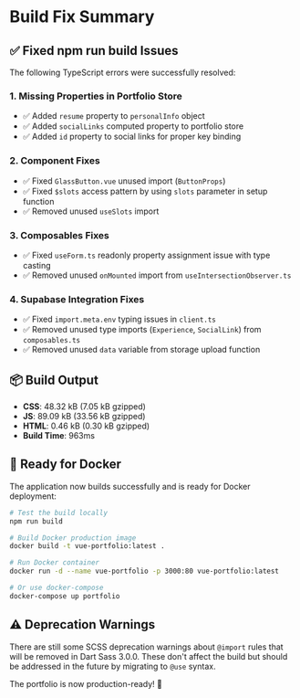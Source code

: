 # Build Fix Summary

## ✅ Fixed npm run build Issues

The following TypeScript errors were successfully resolved:

### 1. **Missing Properties in Portfolio Store**
- ✅ Added `resume` property to `personalInfo` object
- ✅ Added `socialLinks` computed property to portfolio store
- ✅ Added `id` property to social links for proper key binding

### 2. **Component Fixes**
- ✅ Fixed `GlassButton.vue` unused import (`ButtonProps`)
- ✅ Fixed `$slots` access pattern by using `slots` parameter in setup function
- ✅ Removed unused `useSlots` import

### 3. **Composables Fixes**
- ✅ Fixed `useForm.ts` readonly property assignment issue with type casting
- ✅ Removed unused `onMounted` import from `useIntersectionObserver.ts`

### 4. **Supabase Integration Fixes**
- ✅ Fixed `import.meta.env` typing issues in `client.ts`
- ✅ Removed unused type imports (`Experience`, `SocialLink`) from `composables.ts`
- ✅ Removed unused `data` variable from storage upload function

## 📦 Build Output
- **CSS**: 48.32 kB (7.05 kB gzipped)
- **JS**: 89.09 kB (33.56 kB gzipped)
- **HTML**: 0.46 kB (0.30 kB gzipped)
- **Build Time**: 963ms

## 🚀 Ready for Docker

The application now builds successfully and is ready for Docker deployment:

```bash
# Test the build locally
npm run build

# Build Docker production image
docker build -t vue-portfolio:latest .

# Run Docker container
docker run -d --name vue-portfolio -p 3000:80 vue-portfolio:latest

# Or use docker-compose
docker-compose up portfolio
```

## ⚠️ Deprecation Warnings

There are still some SCSS deprecation warnings about `@import` rules that will be removed in Dart Sass 3.0.0. These don't affect the build but should be addressed in the future by migrating to `@use` syntax.

The portfolio is now production-ready! 🎉
